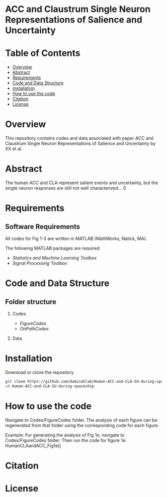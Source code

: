 # ACC and Claustrum Single Neuron Representations of Salience and Uncertainty

# Table of Contents
- [Overview](#Overview)
- [Abstract](#Abstract)  
- [Requirements](#Requirements)
- [Code and Data Structure](#Code-and-Data-Structure)
- [Installation](#Installation)
- [How to use the code](#How-to-use-the-code)
- [Citation](#Citation)
- [License](#License)

# Overview
This repository contains codes and data associated with paper ACC and Claustrum Single Neuron Representations of Salience and Uncertainty by XX et al. 

# Abstract
The human ACC and CLA represent salient events and uncertainty, but the single neuron responses are still not well characterized... 0

# Requirements

## Software Requirements

All codes for Fig 1-3 are written in MATLAB (MathWorks, Natick, MA). 

The following MATLAB packages are required:
- *Statistics and Machine Learning Toolbox*
- *Signal Processing Toolbox*

# Code and Data Structure

## Folder structure

1. Codes
	- *FigureCodes*
	- *OnPathCodes*
  
2. Data

# Installation
Download or clone the repository

```bash
git clone https://github.com/damisahlab/Human-ACC-and-CLA-SU-during-spaceship
cd Human-ACC-and-CLA-SU-during-spaceship
```

# How to use the code

Navigate to Codes/FigureCodes folder. The analysis of each figure can be regenerated from that folder using the corresponding code for each figure. 

Example:
For generating the analysis of Fig 1e, navigate to Codes/FigureCodes folder. Then run the code for figure 1e:
HumanCLAandACC_Fig1e()

# Citation

# License
